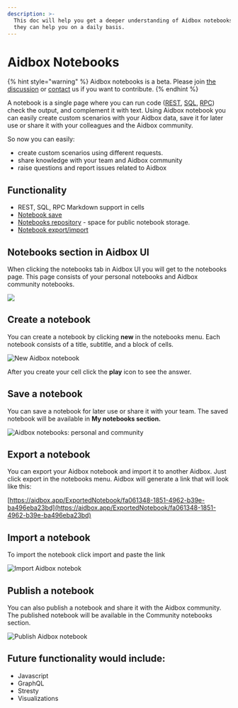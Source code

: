 ```yaml
---
description: >-
  This doc will help you get a deeper understanding of Aidbox notebooks and how
  they can help you on a daily basis.
---
```


# Aidbox Notebooks

{% hint style="warning" %}
Aidbox notebooks is a beta. Please join [the discussion](https://github.com/Aidbox/Issues/discussions/412) or [contact](../../contact-us.md) us if you want to contribute.
{% endhint %}

A notebook is a single page where you can run code ([REST](../../api-1/api/), [SQL](../../modules-1/aidbox-search/usdpsql.md), [RPC](../../api-1/rpc-api.md)) check the output, and complement it with text. Using Aidbox notebook you can easily create custom scenarios with your Aidbox data, save it for later use or share it with your colleagues and the Aidbox community.

So now you can easily:

* create custom scenarios using different requests.
* share knowledge with your team and Aidbox community
* raise questions and report issues related to Aidbox

## **Functionality**

* REST, SQL, RPC Markdown support in cells
* [Notebook save ](notebooks.md#save-a-notebook)
* [Notebooks repository](notebooks.md#publish-notebook) - space for public notebook storage.
* [Notebook export/import ](notebooks.md#export-aidbox-notebook)

## Notebooks section in Aidbox UI

When clicking the notebooks tab in Aidbox UI you will get to the notebooks page. This page consists of your personal notebooks and Aidbox community notebooks.

![](<../../.gitbook/assets/2021-09-03\_09-49-41 (1).png>)

## Create a notebook

You can create a notebook by clicking **new** in the notebooks menu. Each notebook consists of a title, subtitle, and a block of cells.

![New Aidbox notebook](<../../.gitbook/assets/2021-09-03\_09-47-33 (1) (2) (3) (4) (4) (1) (1) (1) (1) (1) (1) (1) (1) (1) (1) (1) (1) (1) (1) (1) (1) (1) (1) (1) (1) (1) (1) (4) (1) (2) (2) (1) (3) (1) (1) (1) (1) (1) (1) (1) (1) (1) (1) (1) (1) (1) (1) (1) (1) (3) (1) (1) (1).png>)

After you create your cell click the **play** icon to see the answer.

## Save a notebook

You can save a notebook for later use or share it with your team. The saved notebook will be available in **My notebooks section.**

![Aidbox notebooks: personal and community](<../../.gitbook/assets/2021-09-03\_09-59-55 (1).png>)

## Export a notebook

You can export your Aidbox notebook and import it to another Aidbox. Just click export in the notebooks menu. Aidbox will generate a link that will look like this:

[https://aidbox.app/ExportedNotebook/fa061348-1851-4962-b39e-ba496eba23bd](https://aidbox.app/ExportedNotebook/fa061348-1851-4962-b39e-ba496eba23bd)

## Import a notebook

To import the notebook click import and paste the link

![Import Aidbox notebok](<../../.gitbook/assets/2021-09-03\_10-05-53 (1) (2) (3) (4) (2) (1) (1) (1) (1) (1) (1) (1) (1) (1) (1) (1) (1) (1) (1) (1) (1) (1) (1) (1) (1) (1) (4) (1) (2) (2) (1) (3) (1) (1) (1) (1) (1) (1) (1) (1) (1) (1) (1) (1) (1) (1) (1) (1) (3) (1) (1) (1).png>)

## Publish a notebook

You can also publish a notebook and share it with the Aidbox community. The published notebook will be available in the Community notebooks section.

![Publish Aidbox notebook](../../.gitbook/assets/2021-09-03\_10-13-27.png)

## **Future functionality would include:**

* Javascript
* GraphQL
* Stresty
* Visualizations
